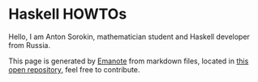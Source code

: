 # Haskell HOWTOs

Hello, I am Anton Sorokin, mathematician student and Haskell developer from Russia.



This page is generated by [Emanote] from markdown files, located in [this open repository][haskell-notes-github], feel free to contribute.



[Emanote]: https://note.ema.srid.ca/
[haskell-notes-github]: https://github.com/Sorokin-Anton/haskell-howtos
